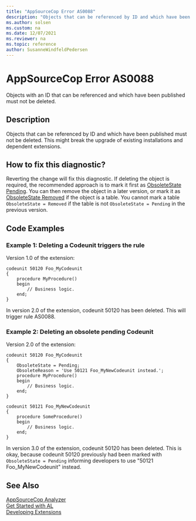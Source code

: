 ```yaml
---
title: "AppSourceCop Error AS0088"
description: "Objects that can be referenced by ID and which have been published must not be deleted."
ms.author: solsen
ms.custom: na
ms.date: 12/07/2021
ms.reviewer: na
ms.topic: reference
author: SusanneWindfeldPedersen
---
```

[//]: # (START>DO_NOT_EDIT)
[//]: # (IMPORTANT:Do not edit any of the content between here and the END>DO_NOT_EDIT.)
[//]: # (Any modifications should be made in the .xml files in the ModernDev repo.)
# AppSourceCop Error AS0088
Objects with an ID that can be referenced and which have been published must not be deleted.

## Description
Objects that can be referenced by ID and which have been published must not be deleted. This might break the upgrade of existing installations and dependent extensions.

[//]: # (IMPORTANT: END>DO_NOT_EDIT)

## How to fix this diagnostic?
Reverting the change will fix this diagnostic. If deleting the object is required, the recommended approach is to mark it first as [ObsoleteState Pending](../properties/devenv-obsoletestate-property.md). 
You can then remove the object in a later version, or mark it as [ObsoleteState Removed](../properties/devenv-obsoletestate-property.md) if the object is a table. You cannot mark a table `ObsoleteState = Removed` if the table is not `ObsoleteState = Pending` in the previous version.

## Code Examples
### Example 1: Deleting a Codeunit triggers the rule
Version 1.0 of the extension:
```AL
codeunit 50120 Foo_MyCodeunit
{
    procedure MyProcedure()
    begin
        // Business logic.
    end;
}
```
In version 2.0 of the extension, codeunit 50120 has been deleted. This will trigger rule AS0088.

### Example 2: Deleting an obsolete pending Codeunit
Version 2.0 of the extension:
```AL
codeunit 50120 Foo_MyCodeunit
{
    ObsoleteState = Pending;
    ObsoleteReason = 'Use 50121 Foo_MyNewCodeunit instead.';
    procedure MyProcedure()
    begin
        // Business logic.
    end;
}

codeunit 50121 Foo_MyNewCodeunit
{
    procedure SomeProcedure()
    begin
        // Business logic.
    end;
}
```
In version 3.0 of the extension, codeunit 50120 has been deleted. This is okay, because codeunit 50120 previously had been marked with `ObsoleteState = Pending` informing developers to use "50121 Foo_MyNewCodeunit" instead.


## See Also  
[AppSourceCop Analyzer](appsourcecop.md)  
[Get Started with AL](../devenv-get-started.md)  
[Developing Extensions](../devenv-dev-overview.md)  
